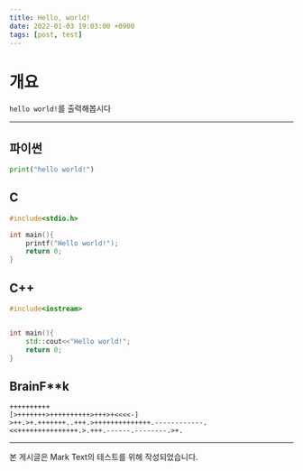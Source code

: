 ```yaml
---
title: Hello, world!
date: 2022-01-03 19:03:00 +0900
tags: [post, test]
---
```

# 개요

`hello world!`를 출력해봅시다

---

## 파이썬

```python
print("hello world!")
```

## C

```c
#include<stdio.h>

int main(){
    printf("Hello world!");
    return 0;
}
```

## C++

```cpp
#include<iostream>


int main(){
    std::cout<<"Hello world!";
    return 0;
}
```

## BrainF**k

```brainfuck
++++++++++
[>+++++++>++++++++++>+++>+<<<<-]
>++.>+.+++++++..+++.>++++++++++++++.------------.<<+++++++++++++++.>.+++.------.--------.>+.
```

---

본 게시글은 Mark Text의 테스트를 위해 작성되었습니다.




















